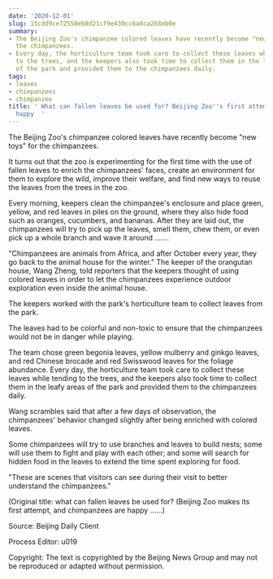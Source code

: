 ```yaml
---
date: '2020-12-01'
slug: 15cdd9ce72558eb8d21cf9e430cc6a8ca268eb0e
summary:
- The Beijing Zoo's chimpanzee colored leaves have recently become "new toys" for
  the chimpanzees.
- Every day, the horticulture team took care to collect these leaves while tending
  to the trees, and the keepers also took time to collect them in the leafy areas
  of the park and provided them to the chimpanzees daily.
tags:
- leaves
- chimpanzees
- chimpanzee
title: ' What can fallen leaves be used for? Beijing Zoo''s first attempt, chimpanzees
  happy  '
---
```


 The Beijing Zoo's chimpanzee colored leaves have recently become "new toys" for the chimpanzees.

It turns out that the zoo is experimenting for the first time with the use of fallen leaves to enrich the chimpanzees' faces, create an environment for them to explore the wild, improve their welfare, and find new ways to reuse the leaves from the trees in the zoo.

Every morning, keepers clean the chimpanzee's enclosure and place green, yellow, and red leaves in piles on the ground, where they also hide food such as oranges, cucumbers, and bananas. After they are laid out, the chimpanzees will try to pick up the leaves, smell them, chew them, or even pick up a whole branch and wave it around .......

"Chimpanzees are animals from Africa, and after October every year, they go back to the animal house for the winter." The keeper of the orangutan house, Wang Zheng, told reporters that the keepers thought of using colored leaves in order to let the chimpanzees experience outdoor exploration even inside the animal house.

The keepers worked with the park's horticulture team to collect leaves from the park.

The leaves had to be colorful and non-toxic to ensure that the chimpanzees would not be in danger while playing.

The team chose green begonia leaves, yellow mulberry and ginkgo leaves, and red Chinese brocade and red Swisswood leaves for the foliage abundance. Every day, the horticulture team took care to collect these leaves while tending to the trees, and the keepers also took time to collect them in the leafy areas of the park and provided them to the chimpanzees daily.

Wang scrambles said that after a few days of observation, the chimpanzees' behavior changed slightly after being enriched with colored leaves.

Some chimpanzees will try to use branches and leaves to build nests; some will use them to fight and play with each other; and some will search for hidden food in the leaves to extend the time spent exploring for food.

"These are scenes that visitors can see during their visit to better understand the chimpanzees."

(Original title: what can fallen leaves be used for? (Beijing Zoo makes its first attempt, and chimpanzees are happy ......)

Source: Beijing Daily Client

Process Editor: u019

Copyright: The text is copyrighted by the Beijing News Group and may not be reproduced or adapted without permission.

 
        